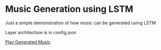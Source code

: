 # Music Generation using LSTM


Just a simple demonstration of how music can be generated using LSTM

Layer architecture is in config.json


[Play Generated Music](https://on.soundcloud.com/Xw4cBgmKnt5ANubK7)
